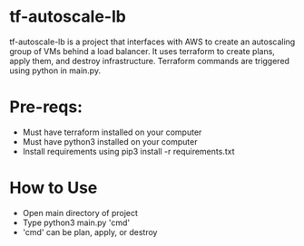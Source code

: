 # tf-autoscale-lb

tf-autoscale-lb is a project that interfaces with AWS to create an autoscaling group of VMs behind a load balancer. It uses terraform to create plans, apply them, and destroy infrastructure. Terraform commands are triggered using python in main.py.

# Pre-reqs:
  - Must have terraform installed on your computer
  - Must have python3 installed on your computer
  - Install requirements using pip3 install -r requirements.txt

# How to Use
  - Open main directory of project
  - Type python3 main.py 'cmd'
  - 'cmd' can be plan, apply, or destroy
